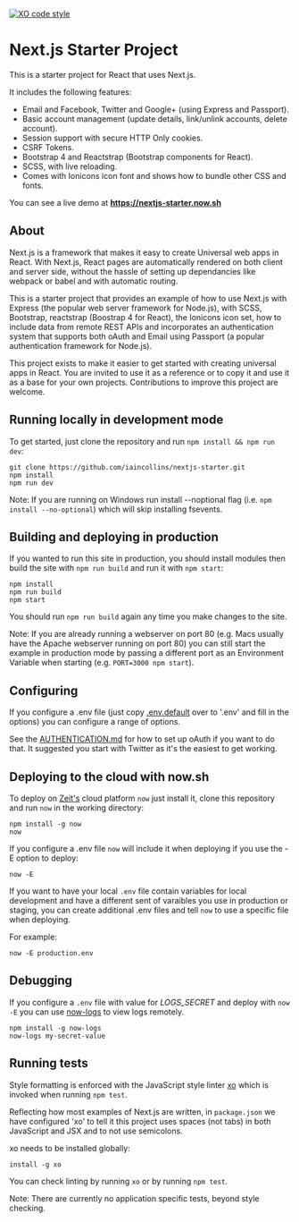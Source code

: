 [![XO code style](https://img.shields.io/badge/code_style-XO-5ed9c7.svg)](https://github.com/sindresorhus/xo)
# Next.js Starter Project

This is a starter project for React that uses Next.js.

It includes the following features:

* Email and Facebook, Twitter and Google+ (using Express and Passport).
* Basic account management (update details, link/unlink accounts, delete account).
* Session support with secure HTTP Only cookies.
* CSRF Tokens.
* Bootstrap 4 and Reactstrap (Bootstrap components for React).
* SCSS, with live reloading.
* Comes with Ionicons icon font and shows how to bundle other CSS and fonts.

You can see a live demo at **https://nextjs-starter.now.sh**

## About 

Next.js is a framework that makes it easy to create Universal web apps in React. With Next.js, React pages are automatically rendered on both client and server side, without the hassle of setting up dependancies like webpack or babel and with automatic routing.

This is a starter project that provides an example of how to use Next.js with Express (the popular web server framework for Node.js), with SCSS, Bootstrap, reactstrap (Boostrap 4 for React), the Ionicons icon set, how to include data from remote REST APIs and incorporates an authentication system that supports both oAuth and Email using Passport (a popular authentication framework for Node.js).

This project exists to make it easier to get started with creating universal apps in React. You are invited to use it as a reference or to copy it and use it as a base for your own projects. Contributions to improve this project are welcome.

## Running locally in development mode

To get started, just clone the repository and run `npm install && npm run dev`:

    git clone https://github.com/iaincollins/nextjs-starter.git
    npm install
    npm run dev

Note: If you are running on Windows run install --noptional flag (i.e. `npm install --no-optional`) which will skip installing fsevents.

## Building and deploying in production

If you wanted to run this site in production, you should install modules then build the site with `npm run build` and run it with `npm start`:

    npm install
    npm run build
    npm start

You should run `npm run build` again any time you make changes to the site.

Note: If you are already running a webserver on port 80 (e.g. Macs usually have the Apache webserver running on port 80) you can still start the example in production mode by passing a different port as an Environment Variable when starting (e.g. `PORT=3000 npm start`).

## Configuring

If you configure a .env file (just copy [.env.default](https://github.com/iaincollins/nextjs-starter/blob/master/.env.default) over to '.env' and fill in the options) you can configure a range of options.

See the [AUTHENTICATION.md](https://github.com/iaincollins/nextjs-starter/blob/master/AUTHENTICATION.md) for how to set up oAuth if you want to do that. It suggested you start with Twitter as it's the easiest to get working.

## Deploying to the cloud with now.sh

To deploy on [Zeit's](https://zeit.co) cloud platform `now` just install it, clone this repository and run `now` in the working directory:

    npm install -g now
    now

If you configure a .env file `now` will include it when deploying if you use the -E option to deploy:

    now -E

If you want to have your local `.env` file contain variables for local development and have a different sent of varaibles you use in production or staging, you can create additional .env files and tell `now` to use a specific 
file when deploying.

For example:

    now -E production.env

## Debugging

If you configure a `.env` file with value for *LOGS_SECRET* and deploy with `now -E` you can use [now-logs](https://github.com/berzniz/now-logs) to view logs remotely.

    npm install -g now-logs
    now-logs my-secret-value

## Running tests

Style formatting is enforced with the JavaScript style linter [xo](https://github.com/sindresorhus/xo) which is invoked when running `npm test`.

Reflecting how most examples of Next.js are written, in  `package.json` we have configured 'xo' to tell it this project uses spaces (not tabs) in both JavaScript and JSX and to not use semicolons.

xo needs to be installed globally:

    install -g xo

You can check linting by running `xo` or by running `npm test`.

Note: There are currently no application specific tests, beyond style checking.